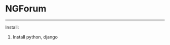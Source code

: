 # NGForum
---------------------------------------------------------
Install:
1. Install python, django
